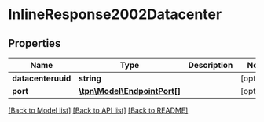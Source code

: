 # InlineResponse2002Datacenter

## Properties
Name | Type | Description | Notes
------------ | ------------- | ------------- | -------------
**datacenteruuid** | **string** |  | [optional] 
**port** | [**\tpn\Model\EndpointPort[]**](EndpointPort.md) |  | [optional] 

[[Back to Model list]](../README.md#documentation-for-models) [[Back to API list]](../README.md#documentation-for-api-endpoints) [[Back to README]](../README.md)


